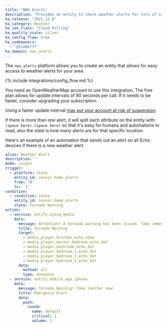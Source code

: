 ```yaml
---
title: "NWS Alerts"
description: "Provides an entity to check weather alerts for lots of countries"
ha_release: "2021.12.8"
ha_category: Weather
ha_iot_class: "Cloud Polling"
ha_quality_scale: silver
ha_config_flow: true
ha_codeowners:
  - '@IceBotYT'
ha_domain: nws_alerts
---
```


The `nws_alerts` platform allows you to create an entity that allows for easy access to weather alerts for your area.

{% include integrations/config_flow.md %}

You need an OpenWeatherMap account to use this integration. The free plan allows for update intervals of 90 seconds per call. If it needs to be faster, consider upgrading your subscription.

Using a faster update interval [may put your account at risk of suspension](https://openweathermap.org/faq#what-happens-if-i-exceed-the-api-calls-limit-of-my-subscription).

If there is more than one alert, it will split each attribute on the entity with `(space here)-(space here)` so that it's easy for humans and automations to read, also the state is how many alerts are for that specific location.

Here's an example of an automation that sends out an alert on all Echo devices if there is a new weather alert.

```yaml
alias: Weather Alert
description: ''
mode: single
trigger:
  - platform: state
    entity_id: sensor.home_alerts
    from: '0'
    to: '1'
condition:
  - condition: state
    entity_id: sensor.home_alerts
    state: Tornado Warning
action:
  - service: notify.alexa_media
    data:
      message: Attention! A tornado warning has been issued. Take immediate shelter!
      title: Tornado Warning
      target:
        - media_player.kitchen_echo_show
        - media_player.master_bedroom_echo_dot
        - media_player.bathroom_echo_dot
        - media_player.bedroom_1_echo_dot
        - media_player.bedroom_2_echo_dot
        - media_player.bedroom_3_echo_dot
      data:
        method: all
        type: announce
  - service: notify.mobile_app_iphone
    data:
      message: Tornado Warning! Take shelter now!
      title: Emergency Alert
      data:
        push:
          sound:
            name: default
            critical: 1
            volume: 1
```
